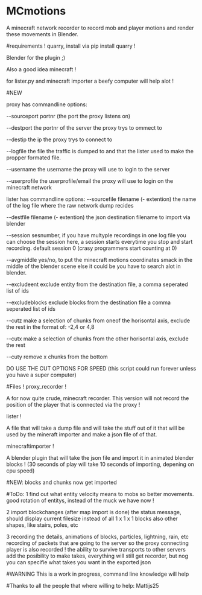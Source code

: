 # MCmotions
A minecraft network recorder to record mob and player motions and render these movements in Blender.

#requirements !
quarry, install via pip install quarry !

Blender for the plugin ;)

Also a good idea minecraft !

for lister.py and minecraft importer a beefy computer will help alot !

#NEW


proxy has commandline options:

--sourceport portnr (the port the proxy listens on)

--destport the portnr of the server the proxy trys to ommect to

--destip the ip the proxy trys to connect to

--logfile the file the traffic is dumped to and that the lister used to make the propper formated file.

--username the username the proxy will use to login to the server 

--userprofile the userprofile/email the proxy will use to login on the minecraft network


lister has commandline options:
--sourcefile filename (- extention) the name of the log file where the raw network dump recides

--destfile filename (- extention) the json destination filename to import via blender

--session sesnumber, if you have multyple recordings in one log file you can choose the session here, a session starts everytime you stop and start recording. default session 0 (crasy programmers start counting at 0)

--avgmiddle yes/no, to put the minecraft motions coordinates smack in the middle of the blender scene else it could be you have to search alot in blender.

--excludeent exclude entity from the destination file, a comma seperated list of ids

--excludeblocks exclude blocks from the destination file a comma seperated list of ids

--cutz make a selection of chunks from oneof the horisontal axis, exclude the rest
in the format of: -2,4 or 4,8

--cutx  make a selection of chunks from the other horisontal axis, exclude the rest 

--cuty remove x chunks from the bottom

DO USE THE CUT OPTIONS FOR SPEED (this script could run forever unless you have a super computer)

#Files !
proxy_recorder !

A for now quite crude, minecraft recorder.
This version will not record the position of the player that is connected via the proxy !


lister !

A file that will take a dump file and will take the stuff out of it that will be used by the mineraft importer and make a json file of of that.

minecraftimporter !

A blender plugin that will take the json file and import it in animated blender blocks ! (30 seconds of play will take 10 seconds of importing, depening on cpu speed)

#NEW:
blocks and chunks now get imported

#ToDo:
1
find out what entity velocity means to mobs so better movements.
good rotation of entitys, instead of the muck we have now !

2
import blockchanges (after map import is done)
the status message, should display current filesize
instead of all 1 x 1 x 1 blocks also other shapes, like stairs, poles, etc

3
recording the details, animations of blocks, particles, lightning, rain, etc
recording of packets that are going to the server so the proxy connecting player is also recorded !
the ability to survive transports to other servers
add the posibility to make takes, everything will still get recorder, but nog you can specifie what takes you want in the exported json

#WARNING 
This is a work in progress, command line knowledge will help

#Thanks to all the people that where willing to help:
Mattijs25

